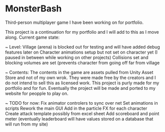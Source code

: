 # MonsterBash
Third-person multiplayer game I have been working on for portfolio. 

This project is a continuation for my portfolio and I will add to this as I move along. 
Current game state:

~ Level:
  Village (arena) is blocked out for testing and will have added debug features later on
  Character animations setup but not set on character yet (I paused in between while working on other projects)
  Collisions set and blocking volumes are set (prevents character from going off far from village
  
~ Contents:
  The contents in the game are assets pulled from Unity Asset Store and not of my own wrok. They were made free 
  by the creators and I do not intend to sell this as licensed work. This project is purly made for my portfolio
  and for fun. Eventually the project will be made and ported to my website for peopple to play on.
  
  
~ TODO for now:
  Fix animator controlers to sync over net
  Set animations in scripts
  Rework the main GUI
  Add in the particle FX for each character
  Create attack template possibly from excel sheet
  Add scoreboard and point meter (eventually leaderboard will have values stored on a database that will run from my site)
